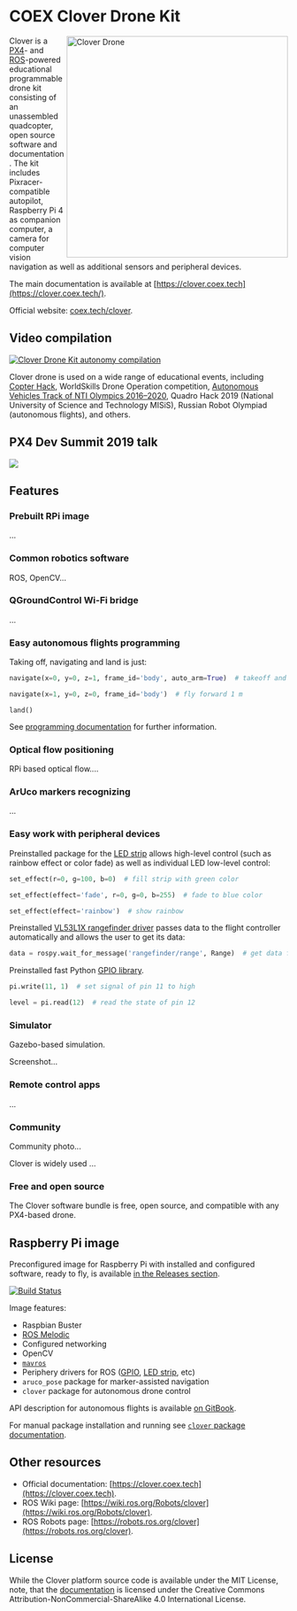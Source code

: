 # COEX Clover Drone Kit

<img src="docs/assets/clever4-front-white.png" align="right" width="400px" alt="Clover Drone">

Clover is a [PX4](https://px4.io)- and [ROS](https://www.ros.org)-powered educational programmable drone kit consisting of an unassembled quadcopter, open source software and documentation. The kit includes Pixracer-compatible autopilot, Raspberry Pi 4 as companion computer, a camera for computer vision navigation as well as additional sensors and peripheral devices.

The main documentation is available at [https://clover.coex.tech](https://clover.coex.tech/).

Official website: <a href="https://coex.tech/clover">coex.tech/clover</a>.

## Video compilation

[![Clover Drone Kit autonomy compilation](http://img.youtube.com/vi/u3omgsYC4Fk/hqdefault.jpg)](https://youtu.be/u3omgsYC4Fk)

Clover drone is used on a wide range of educational events, including [Copter Hack](https://www.youtube.com/watch?v=xgXheg3TTs4), WorldSkills Drone Operation competition, [Autonomous Vehicles Track of NTI Olympics 2016–2020](https://www.youtube.com/watch?v=E1_ehvJRKxg), Quadro Hack 2019 (National University of Science and Technology MISiS), Russian Robot Olympiad (autonomous flights), and others.

## PX4 Dev Summit 2019 talk

[![](http://img.youtube.com/vi/CTG9E9PbJQ8/0.jpg)](http://www.youtube.com/watch?v=CTG9E9PbJQ8)

## Features

### Prebuilt RPi image

...

### Common robotics software

ROS, OpenCV...

### QGroundControl Wi-Fi bridge

...

### Easy autonomous flights programming

Taking off, navigating and land is just:

```python
navigate(x=0, y=0, z=1, frame_id='body', auto_arm=True)  # takeoff and hover 1 m above the ground
```

```python
navigate(x=1, y=0, z=0, frame_id='body')  # fly forward 1 m
```

```
land()
```

See [programming documentation](https://clover.coex.tech) for further information.

### Optical flow positioning

RPi based optical flow....

### ArUco markers recognizing

...

### Easy work with peripheral devices

Preinstalled package for the [LED strip](https://clover.coex.tech/en/leds.html) allows high-level control (such as rainbow effect or color fade) as well as individual LED low-level control:

```python
set_effect(r=0, g=100, b=0)  # fill strip with green color
```

```python
set_effect(effect='fade', r=0, g=0, b=255)  # fade to blue color
```

```python
set_effect(effect='rainbow')  # show rainbow
```

Preinstalled [VL53L1X rangefinder driver](https://clover.coex.tech/en/laser.html) passes data to the flight controller automatically and allows the user to get its data:

```python
data = rospy.wait_for_message('rangefinder/range', Range)  # get data from the rangefinder
```

Preinstalled fast Python [GPIO library](https://clover.coex.tech/en/gpio.html).

```python
pi.write(11, 1)  # set signal of pin 11 to high
```

```python
level = pi.read(12)  # read the state of pin 12
```

### Simulator

Gazebo-based simulation.

Screenshot...

### Remote control apps

...

### Community

Community photo...

Clover is widely used ...

### Free and open source

The Clover software bundle is free, open source, and compatible with any PX4-based drone.

## Raspberry Pi image

Preconfigured image for Raspberry Pi with installed and configured software, ready to fly, is available [in the Releases section](https://github.com/CopterExpress/clover/releases).

[![Build Status](https://travis-ci.org/CopterExpress/clover.svg?branch=master)](https://travis-ci.org/CopterExpress/clover)

Image features:

* Raspbian Buster
* [ROS Melodic](http://wiki.ros.org/melodic)
* Configured networking
* OpenCV
* [`mavros`](http://wiki.ros.org/mavros)
* Periphery drivers for ROS ([GPIO](https://clover.coex.tech/en/gpio.html), [LED strip](https://clover.coex.tech/en/leds.html), etc)
* `aruco_pose` package for marker-assisted navigation
* `clover` package for autonomous drone control

API description for autonomous flights is available [on GitBook](https://clover.coex.tech/en/simple_offboard.html).

For manual package installation and running see [`clover` package documentation](clover/README.md).

## Other resources

* Official documentation: [https://clover.coex.tech](https://clover.coex.tech).
* ROS Wiki page: [https://wiki.ros.org/Robots/clover](https://wiki.ros.org/Robots/clover).
* ROS Robots page: [https://robots.ros.org/clover](https://robots.ros.org/clover).

## License

While the Clover platform source code is available under the MIT License, note, that the [documentation](docs/) is licensed under the Creative Commons Attribution-NonCommercial-ShareAlike 4.0 International License.
